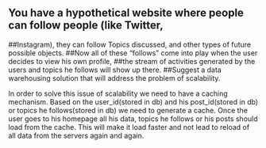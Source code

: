 ## You have a hypothetical website where people can follow people (like Twitter,
##Instagram), they can follow Topics discussed, and other types of future possible objects.
##Now all of these “follows” come into play when the user decides to view his own profile,
##the stream of activities generated by the users and topics he follows will show up there.
##Suggest a data warehousing solution that will address the problem of scalability.

In order to solve this issue of scalability we need to have a caching mechanism. Based on the user_id(stored in db) and his post_id(stored in db) or topics he follows(stored in db) we need to generate a cache. Once the user goes to his homepage all his data, topics he follows or his posts should load from the cache. This will make it load faster and not lead to reload of all data from the servers again and again.
